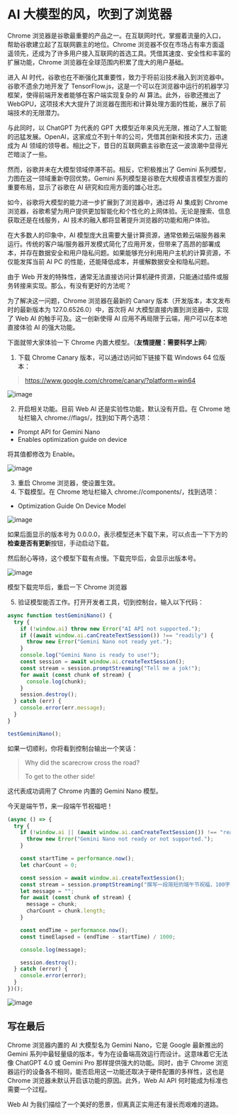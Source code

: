 # AI 大模型的风，吹到了浏览器

Chrome 浏览器是谷歌最重要的产品之一。在互联网时代，掌握着流量的入口，帮助谷歌建立起了互联网霸主的地位。Chrome 浏览器不仅在市场占有率方面遥遥领先，还成为了许多用户接入互联网的首选工具。凭借其速度、安全性和丰富的扩展功能，Chrome 浏览器在全球范围内积累了庞大的用户基础。

进入 AI 时代，谷歌也在不断强化其重要性，致力于将前沿技术融入到浏览器中。谷歌不遗余力地开发了 TensorFlow.js，这是一个可以在浏览器中运行的机器学习框架，使得前端开发者能够在客户端实现复杂的 AI 算法。此外，谷歌还推出了 WebGPU，这项技术大大提升了浏览器在图形和计算处理方面的性能，展示了前端技术的无限潜力。

与此同时，以 ChatGPT 为代表的 GPT 大模型近年来风光无限，推动了人工智能的迅猛发展。OpenAI，这家成立不到十年的公司，凭借其创新和技术实力，迅速成为 AI 领域的领导者。相比之下，昔日的互联网霸主谷歌在这一波浪潮中显得光芒暗淡了一些。

然而，谷歌并未在大模型领域停滞不前。相反，它积极推出了 Gemini 系列模型，力图在这一领域重新夺回优势。Gemini 系列模型是谷歌在大规模语言模型方面的重要布局，显示了谷歌在 AI 研究和应用方面的雄心壮志。

如今，谷歌将大模型的能力进一步扩展到了浏览器中，通过将 AI 集成到 Chrome 浏览器，谷歌希望为用户提供更加智能化和个性化的上网体验。无论是搜索、信息获取还是在线服务，AI 技术的融入都将显著提升浏览器的功能和用户体验。

在大多数人的印象中，AI 模型庞大且需要大量计算资源，通常依赖云端服务器来运行。传统的客户端/服务器开发模式简化了应用开发，但带来了高昂的部署成本，并存在数据安全和用户隐私问题。如果能够充分利用用户主机的计算资源，不仅能发挥当前 AI PC 的性能，还能降低成本，并缓解数据安全和隐私问题。

由于 Web 开发的特殊性，通常无法直接访问计算机硬件资源，只能通过插件或服务转接来实现。那么，有没有更好的方法呢？

为了解决这一问题，Chrome 浏览器在最新的 Canary 版本（开发版本，本文发布时的最新版本为 127.0.6526.0）中，首次将 AI 大模型直接内置到浏览器中，实现了 Web AI 的触手可及。这一创新使得 AI 应用不再局限于云端，用户可以在本地直接体验 AI 的强大功能。

下面就带大家体验一下 Chrome 内置大模型。（**友情提醒：需要科学上网**）

1. 下载 Chrome Canary 版本，可以通过访问如下链接下载 Windows 64 位版本：

> https://www.google.com/chrome/canary/?platform=win64

![image](https://raw.githubusercontent.com/mogoweb/mywritings/master/book_wechat/2024/202406/images/ai_browser_01.png)

2. 开启相关功能。目前 Web AI 还是实验性功能，默认没有开启。在 Chrome 地址栏输入 chrome://flags/，找到如下两个选项：

* Prompt API for Gemini Nano
* Enables optimization guide on device

将其值都修改为 Enable。

![image](https://raw.githubusercontent.com/mogoweb/mywritings/master/book_wechat/2024/202406/images/ai_browser_02.png)

3. 重启 Chrome 浏览器，使设置生效。
4. 下载模型。在 Chrome 地址栏输入 chrome://components/，找到选项：

* Optimization Guide On Device Model

![image](https://raw.githubusercontent.com/mogoweb/mywritings/master/book_wechat/2024/202406/images/ai_browser_03.png)

如果后面显示的版本号为 0.0.0.0，表示模型还未下载下来，可以点击一下下方的**检查是否有更新**按钮，手动启动下载。

然后耐心等待，这个模型下载有点慢。下载完毕后，会显示出版本号。

![image](https://raw.githubusercontent.com/mogoweb/mywritings/master/book_wechat/2024/202406/images/ai_browser_04.png)

模型下载完毕后，重启一下 Chrome 浏览器

5. 验证模型能否工作。打开开发者工具，切到控制台，输入以下代码：

```javascript
async function testGeminiNano() {
  try {
    if (!window.ai) throw new Error("AI API not supported.");
    if ((await window.ai.canCreateTextSession()) !== "readily") {
      throw new Error("Gemini Nano not ready yet.");
    }
    console.log("Gemini Nano is ready to use!");
    const session = await window.ai.createTextSession();
    const stream = session.promptStreaming("Tell me a jok!");
    for await (const chunk of stream) {
      console.log(chunk); 
    }
    session.destroy();
  } catch (err) {
    console.error(err.message);
  }
}

testGeminiNano();
```

如果一切顺利，你将看到控制台输出一个笑话：

> Why did the scarecrow cross the road?
>
> To get to the other side!

这代表成功调用了 Chrome 内置的 Gemini Nano 模型。

今天是端午节，来一段端午节祝福吧！

```javascript
(async () => {
  try {
    if (!window.ai || (await window.ai.canCreateTextSession()) !== "readily") {
      throw new Error("Gemini Nano not ready or not supported.");
    }

    const startTime = performance.now();
    let charCount = 0;

    const session = await window.ai.createTextSession();
    const stream = session.promptStreaming("撰写一段简短的端午节祝福，100字以内。");
    let message = "";
    for await (const chunk of stream) {
      message = chunk;
      charCount = chunk.length;
    }

    const endTime = performance.now();
    const timeElapsed = (endTime - startTime) / 1000;

    console.log(message);

    session.destroy();
  } catch (error) {
    console.error(error);
  }
})();
```

![image](https://raw.githubusercontent.com/mogoweb/mywritings/master/book_wechat/2024/202406/images/ai_browser_05.png)

## 写在最后

Chrome 浏览器内置的 AI 大模型名为 Gemini Nano，它是 Google 最新推出的 Gemini 系列中最轻量级的版本，专为在设备端高效运行而设计。这意味着它无法像 ChatGPT 4.0 或 Gemini Pro 那样提供强大的功能。同时，由于 Chrome 浏览器运行的设备各不相同，能否启用这一功能还取决于硬件配置的多样性，这也是 Chrome 浏览器未默认开启该功能的原因。此外，Web AI API 何时能成为标准也需要一个过程。

Web AI 为我们描绘了一个美好的愿景，但离真正实用还有漫长而艰难的道路。
